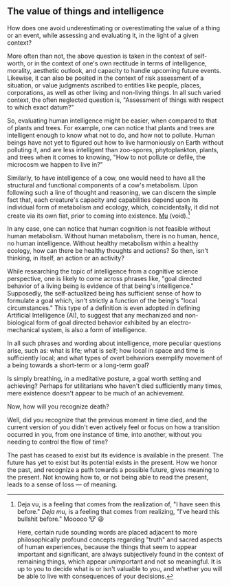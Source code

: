 ## The value of things and intelligence 

How does one avoid underestimating or overestimating the value of a thing or an event, while assessing and evaluating it, in the light of a given context? 

More often than not, the above question is taken in the context of self-worth, or in the context of one's own rectitude in terms of intelligence, morality, aesthetic outlook, and capacity to handle upcoming future events. Likewise, it can also be posited in the context of risk assessment of a situation, or value judgments ascribed to entities like people, places, corporations, as well as other living and non-living things. In all such varied context, the often neglected question is, "Assessment of things with respect to which exact datum?" 

So, evaluating human intelligence might be easier, when compared to that of plants and trees. For example, one can notice that plants and trees are intelligent enough to know what not to do, and how not to pollute. Human beings have not yet to figured out how to live harmoniously on Earth without polluting it, and are less intelligent than zoo-spores, phytoplankton, plants, and trees when it comes to knowing, "How to not pollute or defile, the microcosm we happen to live in?"

Similarly, to have intelligence of a cow, one would need to have all the structural and functional components of a cow's metabolism. Upon following such a line of thought and reasoning, we can discern the simple fact that, each creature's capacity and capabilities depend upon its individual form of metabolism and ecology, which, coincidentally, it did not create via its own fiat, prior to coming into existence. [Mu](https://en.wikipedia.org/wiki/Mu_(negative)#Non-dualistic_meaning) (void).[^1] 

In any case, one can notice that human cognition is not feasible without human metabolism. Without human metabolism, there is no human, hence, no human intelligence. Without healthy metabolism within a healthy ecology, how can there be healthy thoughts and actions? So then, isn't thinking, in itself, an action or an activity? 

While researching the topic of intelligence from a cognitive science perspective, one is likely to come across phrases like, "goal directed behavior of a living being is evidence of that being's intelligence." Supposedly, the self-actualized being has sufficient sense of how to formulate a goal which, isn't strictly a function of the being's "local circumstances." This type of a definition is even adopted in defining Artificial Intelligence (AI), to suggest that any mechanized and non-biological form of goal directed behavior exhibited by an electro-mechanical system, is also a form of intelligence. 

In all such phrases and wording about intelligence, more peculiar questions arise, such as: what is life; what is self; how local in space and time is sufficiently local; and what types of overt behaviors exemplify movement of a being towards a short-term or a long-term goal? 

Is simply breathing, in a meditative posture, a goal worth setting and achieving? Perhaps for utilitarians who haven't died sufficiently many times, mere existence doesn't appear to be much of an achievement. 

Now, how will you recognize death? 

Well, did you recognize that the previous moment in time died, and the current version of you didn't even actively feel or focus on how a transition occurred in you, from one instance of time, into another, without you needing to control the flow of time? 

The past has ceased to exist but its evidence is available in the present. The future has yet to exist but its potential exists in the present. How we honor the past, and recognize a path towards a possible future, gives meaning to the present. Not knowing how to, or not being able to read the present, leads to a sense of loss — of meaning. 

[^1]: Deja vu, is a feeling that comes from the realization of, "I have seen this before." *Deja mu,* is a feeling that comes from realizing, "I've heard this bullshit before." Mooooo :cow: :laughing: 
    
    Here, certain rude sounding words are placed adjacent to more philosophically profound concepts regarding "truth" and sacred aspects of human experiences, because the things that seem to appear important and significant, are always subjectively found in the context of remaining things, which appear unimportant and not so meaningful. It is up to you to decide what is or isn't valuable to you, and whether you will be able to live with consequences of your decisions.   